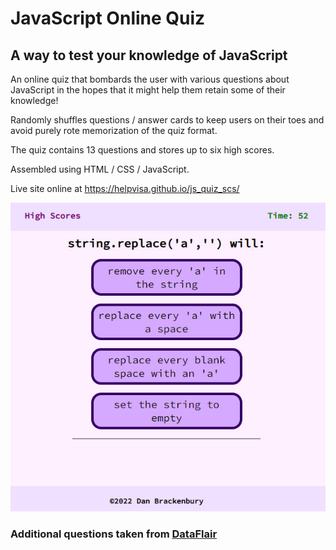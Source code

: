 # JavaScript Online Quiz
## A way to test your knowledge of JavaScript

An online quiz that bombards the user with various questions about JavaScript in the hopes that it might help them retain some of their knowledge!

Randomly shuffles questions / answer cards to keep users on their toes and avoid purely rote memorization of the quiz format.

The quiz contains 13 questions and stores up to six high scores.

Assembled using HTML / CSS / JavaScript.

Live site online at https://helpvisa.github.io/js_quiz_scs/

![Preview](./assets/images/preview.jpg)

### Additional questions taken from [DataFlair](https://data-flair.training/blogs/javascript-quiz/)
